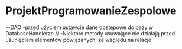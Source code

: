 # ProjektProgramowanieZespolowe

--DAO 
-przed użyciem ustawcie dane dostępowe do bazy w DatabaseHandlerze //
-Niektóre metody usuwające nie działają przed usunięciem elementów powiązanych, ze względu na relacje
